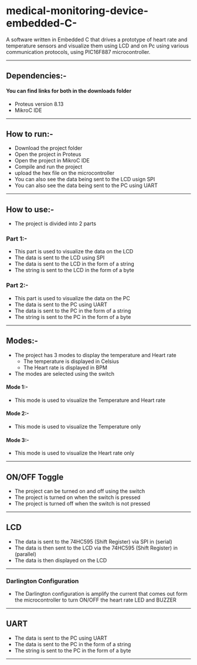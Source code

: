 # medical-monitoring-device-embedded-C-
A software written in Embedded C that drives a prototype of heart rate and temperature sensors and visualize them using LCD and on Pc using various communication protocols, using PIC16F887 microcontroller. 

***
## Dependencies:-
#### You can find links for both in the downloads folder
- Proteus version 8.13 
- MikroC IDE
***  

## How to run:-
- Download the project folder
- Open the project in Proteus
- Open the project in MikroC IDE
- Compile and run the project
- upload the hex file on the microcontroller
- You can also see the data being sent to the LCD usign SPI
- You can also see the data being sent to the PC using UART

***
## How to use:-
- The project is divided into 2 parts

### Part 1:-
- This part is used to visualize the data on the LCD
- The data is sent to the LCD using SPI
- The data is sent to the LCD in the form of a string
- The string is sent to the LCD in the form of a byte

### Part 2:-
- This part is used to visualize the data on the PC
- The data is sent to the PC using UART
- The data is sent to the PC in the form of a string
- The string is sent to the PC in the form of a byte

***

## Modes:-
- The project has 3 modes to display the temperature and Heart rate
    - The temperature is displayed in Celsius
    - The Heart rate is displayed in BPM
- The modes are selected using the switch
#### Mode 1:-
- This mode is used to visualize the Temperature and Heart rate
#### Mode 2:-
- This mode is used to visualize the Temperature only 
#### Mode 3:-
- This mode is used to visualize the Heart rate only

***
## ON/OFF Toggle
- The project can be turned on and off using the switch
- The project is turned on when the switch is pressed
- The project is turned off when the switch is not pressed

***
## LCD

- The data is sent to the 74HC595 (Shift Register) via SPI in (serial)
- The data is then sent to the LCD via the 74HC595 (Shift Register) in (parallel)
- The data is then displayed on the LCD

***

### Darlington Configuration
- The Darlington configuration is amplify the current that comes out form the microcontroller to turn ON/OFF the heart rate LED and BUZZER 

***

## UART
- The data is sent to the PC using UART
- The data is sent to the PC in the form of a string
- The string is sent to the PC in the form of a byte

***


